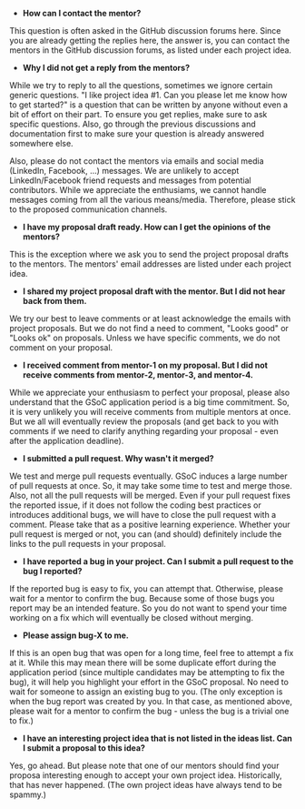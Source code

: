 * **How can I contact the mentor?**

This question is often asked in the GitHub discussion forums here. Since you are already getting the replies here, the answer is, you can contact the mentors in the GitHub discussion forums, as listed under each project idea.

* **Why I did not get a reply from the mentors?**

While we try to reply to all the questions, sometimes we ignore certain generic questions. "I like project idea #1. Can you please let me know how to get started?" is a question that can be written by anyone without even a bit of effort on their part. To ensure you get replies, make sure to ask specific questions. Also, go through the previous discussions and documentation first to make sure your question is already answered somewhere else.

Also, please do not contact the mentors via emails and social media (LinkedIn, Facebook, ...) messages. We are unlikely to accept LinkedIn/Facebook friend requests and messages from potential contributors. While we appreciate the enthusiams, we cannot handle messages coming from all the various means/media. Therefore, please stick to the proposed communication channels.

* **I have my proposal draft ready. How can I get the opinions of the mentors?**

This is the exception where we ask you to send the project proposal drafts to the mentors. The mentors' email addresses are listed under each project idea.

* **I shared my project proposal draft with the mentor. But I did not hear back from them.**

We try our best to leave comments or at least acknowledge the emails with project proposals. But we do not find a need to comment, "Looks good" or "Looks ok" on proposals. Unless we have specific comments, we do not comment on your proposal.

* **I received comment from mentor-1 on my proposal. But I did not receive comments from mentor-2, mentor-3, and mentor-4.**

While we appreciate your enthusiasm to perfect your proposal, please also understand that the GSoC application period is a big time commitment. So, it is very unlikely you will receive comments from multiple mentors at once. But we all will eventually review the proposals (and get back to you with comments if we need to clarify anything regarding your proposal - even after the application deadline).

* **I submitted a pull request. Why wasn't it merged?**

We test and merge pull requests eventually. GSoC induces a large number of pull requests at once. So, it may take some time to test and merge those. Also, not all the pull requests will be merged. Even if your pull request fixes the reported issue, if it does not follow the coding best practices or introduces additional bugs, we will have to close the pull request with a comment. Please take that as a positive learning experience. Whether your pull request is merged or not, you can (and should) definitely include the links to the pull requests in your proposal.

* **I have reported a bug in your project. Can I submit a pull request to the bug I reported?**

If the reported bug is easy to fix, you can attempt that. Otherwise, please wait for a mentor to confirm the bug. Because some of those bugs you report may be an intended feature. So you do not want to spend your time working on a fix which will eventually be closed without merging.

* **Please assign bug-X to me.**

If this is an open bug that was open for a long time, feel free to attempt a fix at it. While this may mean there will be some duplicate effort during the application period (since multiple candidates may be attempting to fix the bug), it will help you highlight your effort in the GSoC proposal. No need to wait for someone to assign an existing bug to you. (The only exception is when the bug report was created by you. In that case, as mentioned above, please wait for a mentor to confirm the bug - unless the bug is a trivial one to fix.)

* **I have an interesting project idea that is not listed in the ideas list. Can I submit a proposal to this idea?**

Yes, go ahead. But please note that one of our mentors should find your proposa interesting enough to accept your own project idea. Historically, that has never happened. (The own project ideas have always tend to be spammy.)
